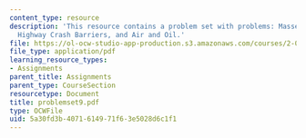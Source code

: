 ```yaml
---
content_type: resource
description: 'This resource contains a problem set with problems: Masses and Pulleys,
  Highway Crash Barriers, and Air and Oil.'
file: https://ol-ocw-studio-app-production.s3.amazonaws.com/courses/2-003j-dynamics-and-control-i-spring-2007/5a30fd3b4071614971f63e5028d6c1f1_problemset9.pdf
file_type: application/pdf
learning_resource_types:
- Assignments
parent_title: Assignments
parent_type: CourseSection
resourcetype: Document
title: problemset9.pdf
type: OCWFile
uid: 5a30fd3b-4071-6149-71f6-3e5028d6c1f1
---
```

